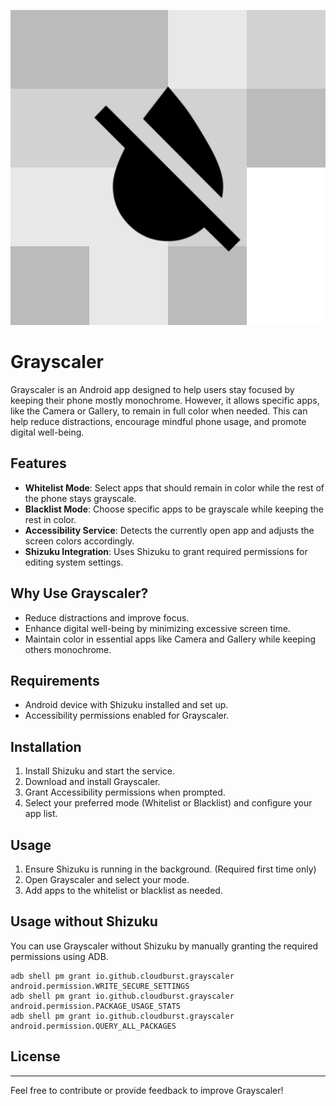 <div align="center">

![Grayscaler](./app/src/main/play_store_512.png)

</div>

# Grayscaler

Grayscaler is an Android app designed to help users stay focused by keeping their phone mostly monochrome.
However, it allows specific apps, like the Camera or Gallery, to remain in full color when needed.
This can help reduce distractions, encourage mindful phone usage, and promote digital well-being.

## Features
- **Whitelist Mode**: Select apps that should remain in color while the rest of the phone stays grayscale.
- **Blacklist Mode**: Choose specific apps to be grayscale while keeping the rest in color.
- **Accessibility Service**: Detects the currently open app and adjusts the screen colors accordingly.
- **Shizuku Integration**: Uses Shizuku to grant required permissions for editing system settings.

## Why Use Grayscaler?
- Reduce distractions and improve focus.
- Enhance digital well-being by minimizing excessive screen time.
- Maintain color in essential apps like Camera and Gallery while keeping others monochrome.

## Requirements
- Android device with Shizuku installed and set up.
- Accessibility permissions enabled for Grayscaler.

## Installation
1. Install Shizuku and start the service.
2. Download and install Grayscaler.
3. Grant Accessibility permissions when prompted.
4. Select your preferred mode (Whitelist or Blacklist) and configure your app list.

## Usage
1. Ensure Shizuku is running in the background. (Required first time only)
2. Open Grayscaler and select your mode.
3. Add apps to the whitelist or blacklist as needed.

## Usage without Shizuku

You can use Grayscaler without Shizuku by manually granting the required permissions using ADB.

```shell
adb shell pm grant io.github.cloudburst.grayscaler android.permission.WRITE_SECURE_SETTINGS
adb shell pm grant io.github.cloudburst.grayscaler android.permission.PACKAGE_USAGE_STATS
adb shell pm grant io.github.cloudburst.grayscaler android.permission.QUERY_ALL_PACKAGES
```

## License


---

Feel free to contribute or provide feedback to improve Grayscaler!

